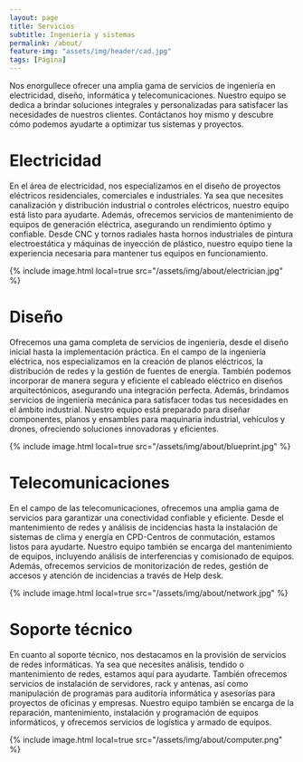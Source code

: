 ```yaml
---
layout: page
title: Servicios
subtitle: Ingeniería y sistemas
permalink: /about/
feature-img: "assets/img/header/cad.jpg"
tags: [Página]
---
```


Nos enorgullece ofrecer una amplia gama de servicios de ingeniería en electricidad, diseño, informática y telecomunicaciones. Nuestro equipo se dedica a brindar soluciones integrales y personalizadas para satisfacer las necesidades de nuestros clientes. Contáctanos hoy mismo y descubre cómo podemos ayudarte a optimizar tus sistemas y proyectos.

# Electricidad
En el área de electricidad, nos especializamos en el diseño de proyectos eléctricos residenciales, comerciales e industriales. Ya sea que necesites canalización y distribución industrial o controles eléctricos, nuestro equipo está listo para ayudarte. Además, ofrecemos servicios de mantenimiento de equipos de generación eléctrica, asegurando un rendimiento óptimo y confiable. Desde CNC y tornos radiales hasta hornos industriales de pintura electroestática y máquinas de inyección de plástico, nuestro equipo tiene la experiencia necesaria para mantener tus equipos en funcionamiento.

{% include image.html local=true src="/assets/img/about/electrician.jpg" %}

# Diseño
Ofrecemos una gama completa de servicios de ingeniería, desde el diseño inicial hasta la implementación práctica. En el campo de la ingeniería eléctrica, nos especializamos en la creación de planos eléctricos, la distribución de redes y la gestión de fuentes de energía. También podemos incorporar de manera segura y eficiente el cableado eléctrico en diseños arquitectónicos, asegurando una integración perfecta. Además, brindamos servicios de ingeniería mecánica para satisfacer todas tus necesidades en el ámbito industrial. Nuestro equipo está preparado para diseñar componentes, planos y ensambles para maquinaria industrial, vehículos y drones, ofreciendo soluciones innovadoras y eficientes.

{% include image.html local=true src="/assets/img/about/blueprint.jpg" %}

# Telecomunicaciones
En el campo de las telecomunicaciones, ofrecemos una amplia gama de servicios para garantizar una conectividad confiable y eficiente. Desde el mantenimiento de redes y análisis de incidencias hasta la instalación de sistemas de clima y energía en CPD-Centros de conmutación, estamos listos para ayudarte. Nuestro equipo también se encarga del mantenimiento de equipos, incluyendo análisis de interferencias y comisionado de equipos. Además, ofrecemos servicios de monitorización de redes, gestión de accesos y atención de incidencias a través de Help desk.

{% include image.html local=true src="/assets/img/about/network.jpg" %}

# Soporte técnico
En cuanto al soporte técnico, nos destacamos en la provisión de servicios de redes informáticas. Ya sea que necesites análisis, tendido o mantenimiento de redes, estamos aquí para ayudarte. También ofrecemos servicios de instalación de servidores, rack y antenas, así como manipulación de programas para auditoría informática y asesorías para proyectos de oficinas y empresas. Nuestro equipo también se encarga de la reparación, mantenimiento, instalación y programación de equipos informáticos, y ofrecemos servicios de logística y armado de equipos.

{% include image.html local=true src="/assets/img/about/computer.png" %}
